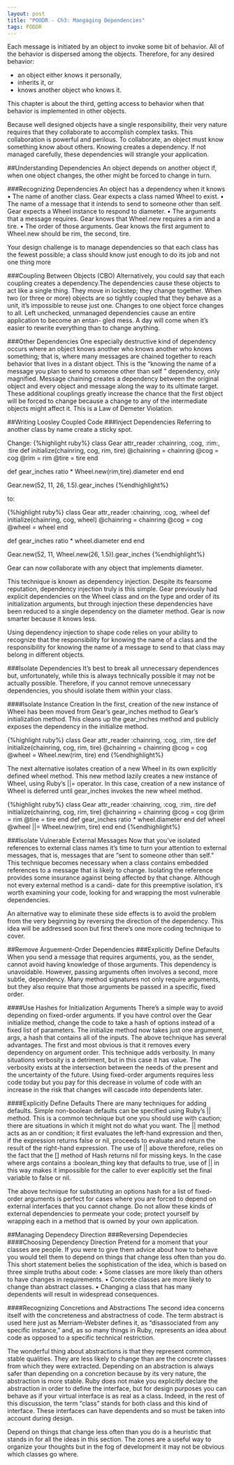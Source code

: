 ```yaml
---
layout: post
title: "POODR - Ch3: Mangaging Dependencies"
tags: PODDR
---
```

Each message is initiated by an object to invoke some bit of behavior. All of the behavior is dispersed among the objects. Therefore, for any desired behavior:

* an object either knows it personally,
* inherits it, or
* knows another object who knows it.

This chapter is about the third, getting access to behavior when that behavior is implemented in other objects.

Because well designed objects have a single responsibility, their very nature requires that they collaborate to accomplish complex tasks. This collaboration is powerful and perilous. To collaborate, an object must know something know about others. Knowing creates a dependency. If not managed carefully, these dependencies will strangle your application.

##Understanding Dependencies
An object depends on another object if, when one object changes, the other might be forced to change in turn.

###Recognizing Dependencies
An object has a dependency when it knows
• The name of another class. Gear expects a class named Wheel to exist.
• The name of a message that it intends to send to someone other than self. Gear expects a Wheel instance to respond to diameter.
• The arguments that a message requires. Gear knows that Wheel.new requires a rim and a tire.
• The order of those arguments. Gear knows the first argument to Wheel.new should be rim, the second, tire.

Your design challenge is to manage dependencies so that each class has the fewest possible; a class should know just enough to do its job and not one thing more


###Coupling Between Objects (CBO)
Alternatively, you could say that each coupling creates a dependency.The dependencies cause these objects to act like a single thing. They move in lockstep; they change together.
When two (or three or more) objects are so tightly coupled that they behave as a unit, it’s impossible to reuse just one. Changes to one object force changes to all. Left unchecked, unmanaged dependencies cause an entire application to become an entan- gled mess. A day will come when it’s easier to rewrite everything than to change anything.

###Other Dependencies
One especially destructive kind of dependency occurs where an object knows another who knows another who knows something; that is, where many messages are chained together to reach behavior that lives in a distant object. This is the “knowing the name of a message you plan to send to someone other than self ” dependency, only magnified. Message chaining creates a dependency between the original object and every object and message along the way to its ultimate target. These additional couplings greatly increase the chance that the first object will be forced to change because a change to any of the intermediate objects might affect it. This is a Law of Demeter Violation.

##Writing Loosley Coupled Code
###Inject Dependencies
Referring to another class by name create a sticky spot.

Change:
{%highlight ruby%}
class Gear
attr_reader :chainring, :cog, :rim:, :tire
  def initialize(chainring, cog, rim, tire)
    @chainring = chainring
    @cog = cog
    @rim = rim
    @tire = tire
  end

  def gear_inches
    ratio * Wheel.new(rim,tire).diameter
  end
end

Gear.new(52, 11, 26, 1.5).gear_inches
{%endhighlight%}

to:

{%highlight ruby%}
class Gear
attr_reader :chainring, :cog, :wheel
  def initialize(chainring, cog, wheel)
    @chainring = chainring
    @cog = cog
    @wheel = wheel
  end

  def gear_inches
    ratio * wheel.diameter
  end
end

Gear.new(52, 11, Wheel.new(26, 1.5)).gear_inches
{%endhighlight%}

Gear can now collaborate with any object that implements diameter.

This technique is known as dependency injection. Despite its fearsome reputation, dependency injection truly is this simple. Gear previously had explicit dependencies on the Wheel class and on the type and order of its initialization arguments, but through injection these dependencies have been reduced to a single dependency on the diameter method. Gear is now smarter because it knows less.

Using dependency injection to shape code relies on your ability to recognize that the responsibility for knowing the name of a class and the responsibility for knowing the name of a message to send to that class may belong in different objects.

###Isolate Dependencies
It’s best to break all unnecessary dependences but, unfortunately, while this is always technically possible it may not be actually possible. Therefore, if you cannot remove unnecessary dependencies, you should isolate them within your class.


####Isolate Instance Creation
In the first, creation of the new instance of Wheel has been moved from Gear’s gear_inches method to Gear’s initialization method. This cleans up the gear_inches method and publicly exposes the dependency in the initialize method.

{%highlight ruby%}
class Gear
attr_reader :chainring, :cog, :rim, :tire
  def initialize(chainring, cog, rim, tire)
    @chainring = chainring
    @cog = cog
    @wheel = Wheel.new(rim, tire)
  end
{%endhighlight%}

The next alternative isolates creation of a new Wheel in its own explicitly defined wheel method. This new method lazily creates a new instance of Wheel, using Ruby’s ||= operator. In this case, creation of a new instance of Wheel is deferred until gear_inches invokes the new wheel method.

{%highlight ruby%}
class Gear
attr_reader :chainring, :cog, :rim, :tire
  def initialize(chainring, cog, rim, tire)
      @chainring = chainring
      @cog       = cog
      @rim       = rim
      @tire      = tire
  end
  def gear_inches
    ratio * wheel.diameter
  end
  def wheel
    @wheel ||= Wheel.new(rim, tire)
  end
end
{%endhighlight%}

###Isolate Vulnerable External Messages
Now that you’ve isolated references to external class names it’s time to turn your attention to external messages, that is, messages that are “sent to someone other than self.” This technique becomes necessary when a class contains embedded references to a message that is likely to change. Isolating the reference provides some insurance against being affected by that change. Although not every external method is a candi- date for this preemptive isolation, it’s worth examining your code, looking for and wrapping the most vulnerable dependencies.


An alternative way to eliminate these side effects is to avoid the problem from the very beginning by reversing the direction of the dependency. This idea will be addressed soon but first there’s one more coding technique to cover.


##Remove Arguement-Order Dependencies
###Explicitly Define Defaults
When you send a message that requires arguments, you, as the sender, cannot avoid having knowledge of those arguments. This dependency is unavoidable. However, passing arguments often involves a second, more subtle, dependency. Many method signatures not only require arguments, but they also require that those arguments be passed in a specific, fixed order.

####Use Hashes for Initialization Arguments
There’s a simple way to avoid depending on fixed-order arguments. If you have control over the Gear initialize method, change the code to take a hash of options instead of a fixed list of parameters. The initialize method now takes just one argument, args, a hash that contains all of the inputs. The above technique has several advantages. The first and most obvious is that it removes every dependency on argument order. This technique adds verbosity. In many situations verbosity is a detriment, but in this case it has value. The verbosity exists at the intersection between the needs of the present and the uncertainty of the future. Using fixed-order arguments requires less code today but you pay for this decrease in volume of code with an increase in the risk that changes will cascade into dependents later.

####Explicitly Define Defaults
There are many techniques for adding defaults. Simple non-boolean defaults can be specified using Ruby’s || method. This is a common technique but one you should use with caution; there are situations in which it might not do what you want. The || method acts as an or condition; it first evaluates the left-hand expression and then, if the expression returns false or nil, proceeds to evaluate and return the result of the right-hand expression. The use of || above therefore, relies on the fact that the [] method of Hash returns nil for missing keys.
In the case where args contains a :boolean_thing key that defaults to true, use of || in this way makes it impossible for the caller to ever explicitly set the final variable to false or nil.


The above technique for substituting an options hash for a list of fixed-order arguments is perfect for cases where you are forced to depend on external interfaces that you cannot change. Do not allow these kinds of external dependencies to permeate your code; protect yourself by wrapping each in a method that is owned by your own application.


##Managing Dependecy Direction
###Reversing  Dependecies
####Choosing Dependency Direction
Pretend for a moment that your classes are people. If you were to give them advice about how to behave you would tell them to depend on things that change less often than you do.
This short statement belies the sophistication of the idea, which is based on three simple truths about code:
• Some classes are more likely than others to have changes in requirements.
• Concrete classes are more likely to change than abstract classes.
• Changing a class that has many dependents will result in widespread consequences.

####Recognizing Concretions and Abstractions
The second idea concerns itself with the concreteness and abstractness of code. The term abstract is used here just as Merriam-Webster defines it, as “disassociated from any specific instance,” and, as so many things in Ruby, represents an idea about code as opposed to a specific technical restriction.

The wonderful thing about abstractions is that they represent common, stable qualities. They are less likely to change than are the concrete classes from which they were extracted. Depending on an abstraction is always safer than depending on a concretion because by its very nature, the abstraction is more stable. Ruby does not make you explicitly declare the abstraction in order to define the interface, but for design purposes you can behave as if your virtual interface is as real as a class. Indeed, in the rest of this discussion, the term “class” stands for both class and this kind of interface. These interfaces can have dependents and so must be taken into account during design.


Depend on things that change less often than you do is a heuristic that stands in for all the ideas in this section. The zones are a useful way to organize your thoughts but in the fog of development it may not be obvious which classes go where.















